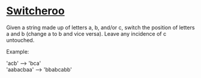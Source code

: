 # [Switcheroo](https://www.codewars.com/kata/switcheroo "https://www.codewars.com/kata/57f759bb664021a30300007d")

Given a string made up of letters a, b, and/or c, switch the position of letters a and b (change a to b and vice versa). Leave any incidence of c untouched.

Example:

'acb' --> 'bca'<br>
'aabacbaa' --> 'bbabcabb'